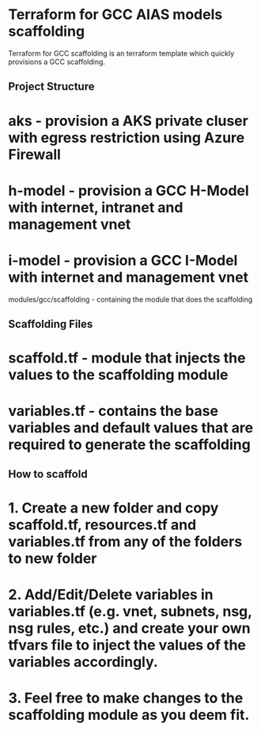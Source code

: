 # Terraform for GCC AIAS models scaffolding
Terraform for GCC scaffolding is an terraform template which quickly provisions a GCC scaffolding.

## Project Structure
# aks - provision a AKS private cluser with egress restriction using Azure Firewall
# h-model - provision a GCC H-Model with internet, intranet and management vnet
# i-model - provision a GCC I-Model with internet and management vnet
modules/gcc/scaffolding - containing the module that does the scaffolding

## Scaffolding Files
# scaffold.tf - module that injects the values to the scaffolding module
# variables.tf - contains the base variables and default values that are required to generate the scaffolding

## How to scaffold
# 1. Create a new folder and copy scaffold.tf, resources.tf and variables.tf from any of the folders to new folder
# 2. Add/Edit/Delete variables in variables.tf (e.g. vnet, subnets, nsg, nsg rules, etc.) and create your own tfvars file to inject the values of the variables accordingly.
# 3. Feel free to make changes to the scaffolding module as you deem fit.
